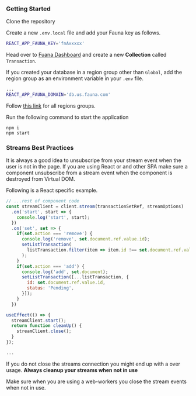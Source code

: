 ### Getting Started

Clone the repository

Create a new `.env.local` file and add your Fauna key as follows.

```sh
REACT_APP_FAUNA_KEY='fnAxxxxx'
```

Head over to [Fuana Dashboard](https://dashboard.fauna.com/) and create a new **Collection** called `Transaction`.

If you created your database in a region group other than `Global`, add the region group as an environment variable in your `.env` file. 

```sh
...
REACT_APP_FAUNA_DOMAIN='db.us.fauna.com'
```

Follow [this link](https://docs.fauna.com/fauna/current/learn/understanding/region_groups) for all regions groups.

Run the following command to start the application

```
npm i
npm start
```

### Streams Best Practices

It is always a good idea to unsubscripe from your stream event when the user is not in the page. If you are using React or and other SPA make sure a component unsubscribe from a stream event when the component is destroyed from Virtual DOM. 

Following is a React specific example. 

```jsx
// ...rest of component code
const streamClient = client.stream(transactionSetRef, streamOptions)
  .on('start', start => { 
    console.log('start', start);
  })
  .on('set', set => {
    if(set.action === 'remove') {
      console.log('remove', set.document.ref.value.id);
      setListTransaction(
        listTransaction.filter(item => item.id !== set.document.ref.value.id)
      );
    }
    if(set.action === 'add') { 
      console.log('add', set.document);
      setListTransaction([...listTransaction, {
        id: set.document.ref.value.id,
        status: 'Pending',
      }]);
    }
  })

useEffect(() => {
  streamClient.start();
  return function cleanUp() {
    streamClient.close();
  }
});

...
```

If you do not close the streams connection you might end up with a over usage. **Always cleanup your streams when not in use**

Make sure when you are using a web-workers you close the stream events when not in use. 
